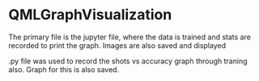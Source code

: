 # QMLGraphVisualization
The primary file is the jupyter file, where the data is trained and stats are recorded to print the graph. 
Images are also saved and displayed

.py file was used to record the shots vs accuracy graph through traning also. 
Graph for this is also saved. 
